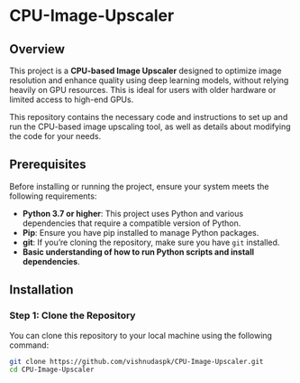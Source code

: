 # CPU-Image-Upscaler

## Overview
This project is a **CPU-based Image Upscaler** designed to optimize image resolution and enhance quality using deep learning models, without relying heavily on GPU resources. This is ideal for users with older hardware or limited access to high-end GPUs.

This repository contains the necessary code and instructions to set up and run the CPU-based image upscaling tool, as well as details about modifying the code for your needs.

## Prerequisites

Before installing or running the project, ensure your system meets the following requirements:

- **Python 3.7 or higher**: This project uses Python and various dependencies that require a compatible version of Python.
- **Pip**: Ensure you have pip installed to manage Python packages.
- **git**: If you’re cloning the repository, make sure you have `git` installed.
- **Basic understanding of how to run Python scripts and install dependencies**.

## Installation

### Step 1: Clone the Repository

You can clone this repository to your local machine using the following command:

```bash
git clone https://github.com/vishnudaspk/CPU-Image-Upscaler.git
cd CPU-Image-Upscaler
